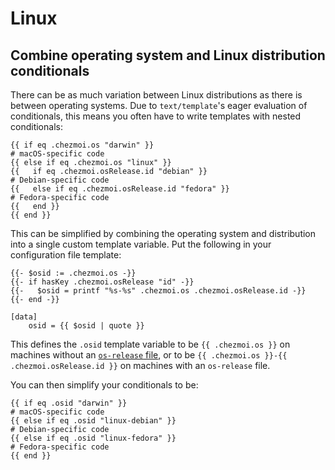 # Linux

## Combine operating system and Linux distribution conditionals

There can be as much variation between Linux distributions as there is between
operating systems. Due to `text/template`'s eager evaluation of conditionals,
this means you often have to write templates with nested conditionals:

```text
{{ if eq .chezmoi.os "darwin" }}
# macOS-specific code
{{ else if eq .chezmoi.os "linux" }}
{{   if eq .chezmoi.osRelease.id "debian" }}
# Debian-specific code
{{   else if eq .chezmoi.osRelease.id "fedora" }}
# Fedora-specific code
{{   end }}
{{ end }}
```

This can be simplified by combining the operating system and distribution into a
single custom template variable. Put the following in your configuration file
template:

```text
{{- $osid := .chezmoi.os -}}
{{- if hasKey .chezmoi.osRelease "id" -}}
{{-   $osid = printf "%s-%s" .chezmoi.os .chezmoi.osRelease.id -}}
{{- end -}}

[data]
    osid = {{ $osid | quote }}
```

This defines the `.osid` template variable to be `{{ .chezmoi.os }}` on
machines without an [`os-release`
file](https://www.freedesktop.org/software/systemd/man/os-release.html), or to
be `{{ .chezmoi.os }}-{{ .chezmoi.osRelease.id }}` on machines with an
`os-release` file.

You can then simplify your conditionals to be:

```text
{{ if eq .osid "darwin" }}
# macOS-specific code
{{ else if eq .osid "linux-debian" }}
# Debian-specific code
{{ else if eq .osid "linux-fedora" }}
# Fedora-specific code
{{ end }}
```
